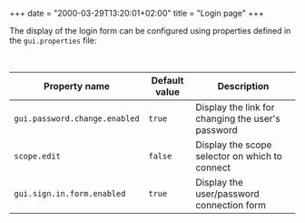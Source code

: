 +++
date = "2000-03-29T13:20:01+02:00"
title = "Login page"
+++

The display of the login form can be configured using properties defined in the ``gui.properties`` file:

<br>

| Property name                 | Default value | Description |
|-------------------------------|---------------|---------------|
|`gui.password.change.enabled`  | `true`        | Display the link for changing the user's password |
|`scope.edit`                   | `false`       | Display the scope selector on which to connect |
|`gui.sign.in.form.enabled`     | `true`        | Display the user/password connection form |